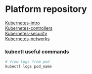 # Platform repository

[Kubernetes-intro](docs/kubernetes-intro.md) <br>
[Kubernetes-controllers](docs/kubernetes-controllers.md) <br>
[Kubernetes-security](docs/kubernetes-security.md) <br>
[Kubernetes-networks](docs/kubernetes-networks.md) <br>


### kubectl useful commands

```bash
# View logs from pod
kubectl logs pod_name

```